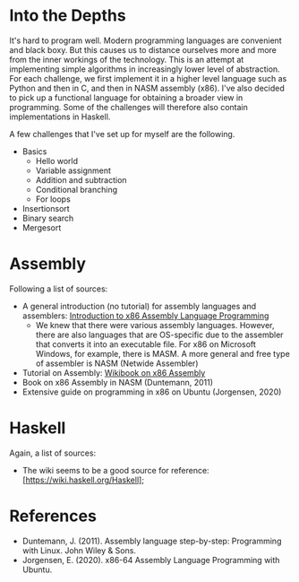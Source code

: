 # Into the Depths
It's hard to program well. Modern programming languages are convenient and black boxy. But this causes us to distance ourselves more and more from the inner workings of the technology.
This is an attempt at implementing simple algorithms in increasingly lower level of abstraction. For each challenge, we first implement it in a higher level language such as Python and then in C, and then in NASM assembly (x86). I've also decided to pick up a functional language for obtaining a broader view in programming. Some of the challenges will therefore also contain implementations in Haskell.

A few challenges that I've set up for myself are the following.

  * Basics
    * Hello world
    * Variable assignment
    * Addition and subtraction
    * Conditional branching
    * For loops
  * Insertionsort
  * Binary search
  * Mergesort

# Assembly
Following a list of sources:

  * A general introduction (no tutorial) for assembly languages and assemblers: [Introduction to x86 Assembly Language Programming](https://cs.lmu.edu/~ray/notes/x86assembly/)
    * We knew that there were various assembly languages. However, there are also languages that are OS-specific due to the assembler that converts it into an executable file. For x86 on Microsoft Windows, for example, there is MASM. A more general and free type of assembler is NASM (Netwide Assembler)
  * Tutorial on Assembly: [Wikibook on x86 Assembly](https://en.wikibooks.org/wiki/X86_Assembly)
  * Book on x86 Assembly in NASM (Duntemann, 2011)
  * Extensive guide on programming in x86 on Ubuntu (Jorgensen, 2020)

# Haskell
Again, a list of sources:

  * The wiki seems to be a good source for reference: [https://wiki.haskell.org/Haskell];

# References
  * Duntemann, J. (2011). Assembly language step-by-step: Programming with Linux. John Wiley & Sons.
  * Jorgensen, E. (2020). x86-64 Assembly Language Programming with Ubuntu. 
